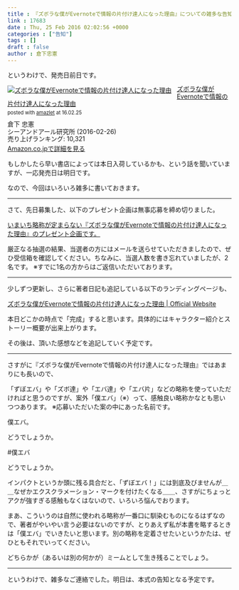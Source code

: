 ```yaml
---
title : 『ズボラな僕がEvernoteで情報の片付け達人になった理由』についての雑多な告知 #僕エバ
link : 17683
date : Thu, 25 Feb 2016 02:02:56 +0000
categories : ["告知"]
tags : []
draft : false
author : 倉下忠憲
---
```


というわけで、発売日前日です。

<div class="amazlet-box" style="margin-bottom:0px;"><div class="amazlet-image" style="float:left;margin:0px 12px 1px 0px;"><a href="http://www.amazon.co.jp/exec/obidos/ASIN/4863541953/rashita1000-22/ref=nosim/" name="amazletlink" target="_blank"><img src="http://ecx.images-amazon.com/images/I/515rWUhPqbL._SL160_.jpg" alt="ズボラな僕がEvernoteで情報の片付け達人になった理由" style="border: none;" /></a></div><div class="amazlet-info" style="line-height:120%; margin-bottom: 10px"><div class="amazlet-name" style="margin-bottom:10px;line-height:120%"><a href="http://www.amazon.co.jp/exec/obidos/ASIN/4863541953/rashita1000-22/ref=nosim/" name="amazletlink" target="_blank">ズボラな僕がEvernoteで情報の片付け達人になった理由</a><div class="amazlet-powered-date" style="font-size:80%;margin-top:5px;line-height:120%">posted with <a href="http://www.amazlet.com/" title="amazlet" target="_blank">amazlet</a> at 16.02.25</div></div><div class="amazlet-detail">倉下 忠憲 <br />シーアンドアール研究所 (2016-02-26)<br />売り上げランキング: 10,321<br /></div><div class="amazlet-sub-info" style="float: left;"><div class="amazlet-link" style="margin-top: 5px"><a href="http://www.amazon.co.jp/exec/obidos/ASIN/4863541953/rashita1000-22/ref=nosim/" name="amazletlink" target="_blank">Amazon.co.jpで詳細を見る</a></div></div></div><div class="amazlet-footer" style="clear: left"></div></div>

もしかしたら早い書店によっては本日入荷しているかも、という話を聞いていますが、一応発売日は明日です。

なので、今回はいろいろ雑多に書いておきます。

<hr />

さて、先日募集した、以下のプレゼント企画は無事応募を締め切りました。

<a href="https://rashita.net/blog/?p=17670">いまいち略称が定まらない『ズボラな僕がEvernoteで情報の片付け達人になった理由』のプレゼント企画です。</a>

厳正なる抽選の結果、当選者の方にはメールを送らせていただきましたので、ぜひ受信箱を確認してください。ちなみに、当選人数を書き忘れていましたが、2名です。
※すでに1名の方からはご返信いただいております。

<hr />

少しずつ更新し、さらに著者日記も追記している以下のランディングページも、

<a href="http://evernoteforslob.tumblr.com/">ズボラな僕がEvernoteで情報の片付け達人になった理由 | Official Website</a>

本日どこかの時点で「完成」すると思います。具体的にはキャラクター紹介とストーリー概要が出来上がります。

その後は、頂いた感想などを追記していく予定です。

<hr />

さすがに『ズボラな僕がEvernoteで情報の片付け達人になった理由』ではあまりにも長いので、

「ずぼエバ」や「ズボ達」や「エバ達」や「エバ片」などの略称を使っていただければと思うのですが、案外「僕エバ」（※）って、感触良い略称かなとも思いつつあります。
※応募いただいた案の中にあった名前です。

僕エバ。

どうでしょうか。

#僕エバ

どうでしょうか。

インパクトというか頭に残る具合だと、「ずぼエバ！」には到底及びませんが＿＿なぜかエクスクラメーション・マークを付けたくなる＿＿、さすがにちょっとアクが強すぎる感触もなくはないので、いろいろ悩んでおります。

まあ、こういうのは自然に使われる略称が一番口に馴染むものになるはずなので、著者がやいやい言う必要はないのですが、とりあえず私が本書を略するときは「僕エバ」でいきたいと思います。別の略称を定着させたいというかたは、ぜひともそれでいってください。

どちらかが（あるいは別の何かが）ミームとして生き残ることでしょう。

<hr />

というわけで、雑多なご連絡でした。明日は、本式の告知となる予定です。